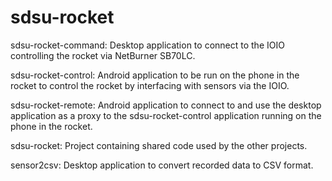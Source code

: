sdsu-rocket
===========

sdsu-rocket-command: Desktop application to connect to the IOIO controlling the rocket via NetBurner SB70LC.

sdsu-rocket-control: Android application to be run on the phone in the rocket to control the rocket by interfacing with sensors via the IOIO.

sdsu-rocket-remote: Android application to connect to and use the desktop application as a proxy to the sdsu-rocket-control application running on the phone in the rocket.

sdsu-rocket: Project containing shared code used by the other projects.

sensor2csv: Desktop application to convert recorded data to CSV format.

